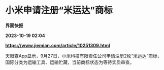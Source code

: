 # 小米申请注册“米运达”商标
**界面快报**

**2023-10-19 02:04**

**https://www.jiemian.com/article/10251309.html**

天眼查App显示，9月27日，小米科技有限责任公司申请注册2枚“米运达”商标，国际分类为运输工具、运输贮藏，当前商标状态为等待实质审查。